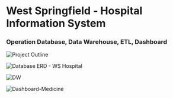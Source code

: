 # West Springfield - Hospital Information System

### Operation Database, Data Warehouse, ETL, Dashboard

![Project Outline](https://github.com/VinhhDo/VinhDo.github.io/assets/98499217/e5ba5621-b067-4682-b119-281d5e4f1954)



![Database ERD - WS Hospital](https://github.com/VinhhDo/VinhDo.github.io/assets/98499217/7c9e3e5c-9a04-4898-bea5-04366105362c)


![DW](https://github.com/VinhhDo/VinhDo.github.io/assets/98499217/b20dedf6-1ca6-41f2-b8d1-13b03be28b83)

![Dashboard-Medicine](https://github.com/VinhhDo/VinhDo.github.io/assets/98499217/1e2de5f2-09df-4e49-87f7-e2b3c38157b6)


